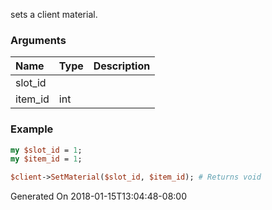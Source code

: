 sets a client material.
### Arguments
**Name**|**Type**|**Description**
:---|:---|:---
slot_id||
item_id|int|

### Example

```perl
my $slot_id = 1;
my $item_id = 1;

$client->SetMaterial($slot_id, $item_id); # Returns void
```


Generated On 2018-01-15T13:04:48-08:00